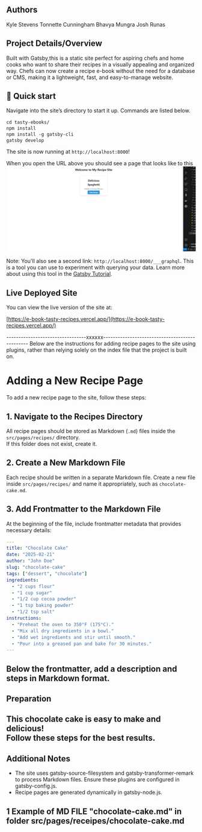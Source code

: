 ## Authors
Kyle Stevens
Tonnette Cunningham
Bhavya Mungra
Josh Runas

## Project Details/Overview
Built with Gatsby,this is a static site perfect for aspiring chefs and home cooks who want to share their recipes in a visually appealing and organized way. Chefs can now create a recipe e-book without the need for a database or CMS, making it a lightweight, fast, and easy-to-manage website.


## 🚀 Quick start
Navigate into the site’s directory to start it up. Commands are listed below.
```shell
cd tasty-ebooks/
npm install
npm install -g gatsby-cli
gatsby develop
```
The site is now running at `http://localhost:8000`!

When you open the URL above you should see a page that looks like to this
![localhost](image.png)

Note: You'll also see a second link: `http://localhost:8000/___graphql`. This is a tool you can use to experiment with querying your data. Learn more about using this tool in the [Gatsby Tutorial](https://www.gatsbyjs.com/docs/tutorial/getting-started/part-4/#use-graphiql-to-explore-the-data-layer-and-write-graphql-queries).


## Live Deployed Site

You can view the live version of the site at:

[https://e-book-tasty-recipes.vercel.app/](https://e-book-tasty-recipes.vercel.app/)


---------------------------------xxxxxx-----------------------------------------------
Below are the instructions for adding recipe pages to the site using plugins, rather than relying solely on the index file that the project is built on.

# Adding a New Recipe Page

To add a new recipe page to the site, follow these steps:

## 1. Navigate to the Recipes Directory  
All recipe pages should be stored as Markdown (`.md`) files inside the `src/pages/recipes/` directory.  
If this folder does not exist, create it.

## 2. Create a New Markdown File  
Each recipe should be written in a separate Markdown file. Create a new file inside `src/pages/recipes/` and name it appropriately, such as `chocolate-cake.md`.

## 3. Add Frontmatter to the Markdown File  
At the beginning of the file, include frontmatter metadata that provides necessary details:

```yaml
---
title: "Chocolate Cake"
date: "2025-02-21"
author: "John Doe"
slug: "chocolate-cake"
tags: ["dessert", "chocolate"]
ingredients:
  - "2 cups flour"
  - "1 cup sugar"
  - "1/2 cup cocoa powder"
  - "1 tsp baking powder"
  - "1/2 tsp salt"
instructions:
  - "Preheat the oven to 350°F (175°C)."
  - "Mix all dry ingredients in a bowl."
  - "Add wet ingredients and stir until smooth."
  - "Pour into a greased pan and bake for 30 minutes."
---
```

Below the frontmatter, add a description and steps in Markdown format.
---
## Preparation
This chocolate cake is easy to make and delicious!  
Follow these steps for the best results.
---

## Additional Notes
- The site uses gatsby-source-filesystem and gatsby-transformer-remark to process Markdown files. Ensure these plugins are configured in gatsby-config.js.
- Recipe pages are generated dynamically in gatsby-node.js.

## 1 Example of MD FILE "chocolate-cake.md" in folder src/pages/receipes/chocolate-cake.md